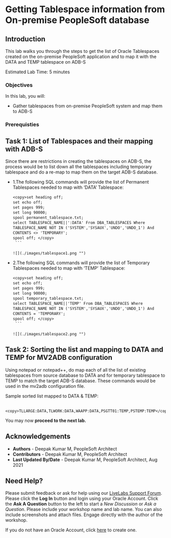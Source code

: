 # Getting Tablespace information from On-premise PeopleSoft database

## Introduction

This lab walks you through the steps to get the list of Oracle Tablespaces created on the on-premise PeopleSoft application and to map it with the DATA  and TEMP tablespace on ADB-S


Estimated Lab Time: 5 minutes

### Objectives

In this lab, you will:
* Gather tablespaces from on-premise PeopleSoft system and map them to ADB-S

### Prerequisties



## Task 1: List of Tablespaces and their mapping with ADB-S

Since there are restrictions in creating the tablespaces on ADB-S, the process would be to list down all the tablespaces including temporary tablespace and do a re-map to map them on the target ADB-S database.

* 1.The following SQL commands will provide the list of Permanent Tablespaces needed to map with ‘DATA’ Tablespace:

     ```
     <copy>set heading off;
     set echo off;
     set pages 999;
     set long 90000;
     spool permanent_tablespace.txt;
     select TABLESPACE_NAME||':DATA' From DBA_TABLESPACES Where TABLESPACE_NAME NOT IN ('SYSTEM','SYSAUX','UNDO','UNDO_1') And CONTENTS <> 'TEMPORARY';
     spool off; </copy>
      ```
    
    ![](./images/tablespace1.png "")

* 2.The following SQL commands will provide the list of Temporary Tablespaces needed to map with ‘TEMP’ Tablespace:

     ```
     <copy>set heading off;
     set echo off;
     set pages 999;
     set long 90000;
     spool temporary_tablespace.txt;
     select TABLESPACE_NAME||'TEMP' From DBA_TABLESPACES Where TABLESPACE_NAME NOT IN ('SYSTEM','SYSAUX','UNDO','UNDO_1') And CONTENTS = 'TEMPORARY';
     spool off; </copy>
      ```

    ![](./images/tablespace2.png "")

## Task 2: Sorting the list and mapping to DATA and TEMP for MV2ADB configuration


Using notepad or notepad++, do map each of all the list of existing tablespaces from source database to DATA and for temporary tablespace to TEMP to match the target ADB-S database. These commands would be used in the mv2adb configuration file.

  Sample sorted list mapped to DATA & TEMP:

     
     
     <copy>TLLARGE:DATA,TLWORK:DATA,WAAPP:DATA,PSGTT01:TEMP,PSTEMP:TEMP</copy>
       
     
      



You may now **proceed to the next lab.**


## Acknowledgements
* **Authors** - Deepak Kumar M, PeopleSoft Architect
* **Contributors** - Deepak Kumar M, PeopleSoft Architect
* **Last Updated By/Date** - Deepak Kumar M, PeopleSoft Architect, Aug 2021

## Need Help?
Please submit feedback or ask for help using our [LiveLabs Support Forum](https://community.oracle.com/tech/developers/categories/Migrate%20SaaS%20to%20OCI). Please click the **Log In** button and login using your Oracle Account. Click the **Ask A Question** button to the left to start a *New Discussion* or *Ask a Question*.  Please include your workshop name and lab name.  You can also include screenshots and attach files.  Engage directly with the author of the workshop.

If you do not have an Oracle Account, click [here](https://profile.oracle.com/myprofile/account/create-account.jspx) to create one.



